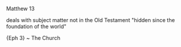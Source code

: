 Matthew 13

deals with subject matter not in the Old Testament
"hidden since the foundation of the world"

{Eph 3} ~ The Church
